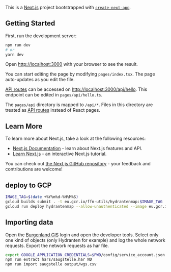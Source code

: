 This is a [Next.js](https://nextjs.org/) project bootstrapped with [`create-next-app`](https://github.com/vercel/next.js/tree/canary/packages/create-next-app).

## Getting Started

First, run the development server:

```bash
npm run dev
# or
yarn dev
```

Open [http://localhost:3000](http://localhost:3000) with your browser to see the result.

You can start editing the page by modifying `pages/index.tsx`. The page auto-updates as you edit the file.

[API routes](https://nextjs.org/docs/api-routes/introduction) can be accessed on [http://localhost:3000/api/hello](http://localhost:3000/api/hello). This endpoint can be edited in `pages/api/hello.ts`.

The `pages/api` directory is mapped to `/api/*`. Files in this directory are treated as [API routes](https://nextjs.org/docs/api-routes/introduction) instead of React pages.

## Learn More

To learn more about Next.js, take a look at the following resources:

- [Next.js Documentation](https://nextjs.org/docs) - learn about Next.js features and API.
- [Learn Next.js](https://nextjs.org/learn) - an interactive Next.js tutorial.

You can check out [the Next.js GitHub repository](https://github.com/vercel/next.js/) - your feedback and contributions are welcome!

## deploy to GCP

```bash
IMAGE_TAG=$(date +%Y%m%d-%H%M%S)
gcloud builds submit . -t eu.gcr.io/ffn-utils/hydrantenmap:$IMAGE_TAG
gcloud run deploy hydrantenmap --allow-unauthenticated --image eu.gcr.io/ffn-utils/hydrantenmap:$IMAGE_TAG --max-instances=2 --region europe-west4
```

## Importing data

Open the [Burgenland GIS](https://gis.bgld.gv.at/Datenerhebung/) login and open the developer tools. Select only one kind of objects (only Hydranten for example) and log the whole network requests. Export the network requests as har file.

```bash
export GOOGLE_APPLICATION_CREDENTIALS=$PWD/config/service_account.json
npm run extract hars/saugstelle.har ND
npm run import saugstelle output/wgs.csv
```
